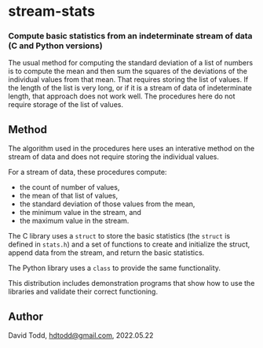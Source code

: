 # stream-stats
### Compute basic statistics from an indeterminate stream of data (C and Python versions)

The usual method for computing the standard deviation of a list of numbers is to compute the mean and then sum the squares of the deviations of the individual values from that mean.  That requires storing the list of values.  If the length of the list is very long, or if it is a stream of data of indeterminate length, that approach does not work well.  The procedures here do not require storage of the list of values.

## Method

The algorithm used in the procedures here uses an interative method on the stream of data and does not require storing the individual values.

For a stream of data, these procedures compute:
* the count of number of values,
* the mean of that list of values,
* the standard deviation of those values from the mean,
* the minimum value in the stream, and
* the maximum value in the stream.

The C library uses a `struct` to store the basic statistics (the `struct` is defined in `stats.h`) and a set of functions to create and initialize the struct, append data from the stream, and return the basic statistics.

The Python library uses a `class` to provide the same functionality.

This distribution includes demonstration programs that show how to use the libraries and validate their correct functioning.

## Author
David Todd, hdtodd@gmail.com, 2022.05.22
